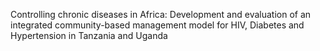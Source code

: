 Controlling chronic diseases in Africa: Development and evaluation of an integrated community-based management model for HIV, Diabetes and Hypertension in Tanzania and Uganda
